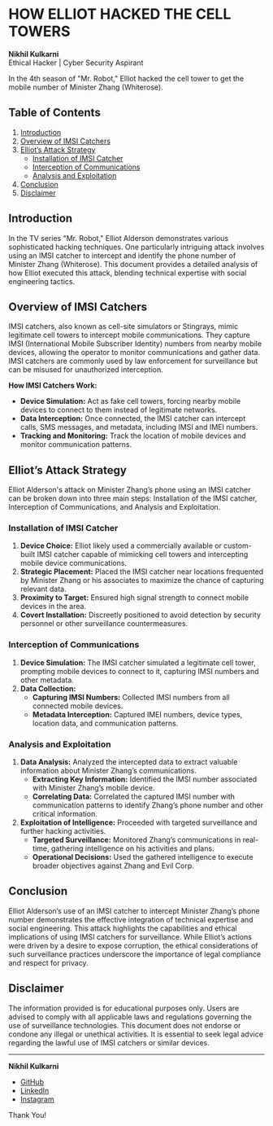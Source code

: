 # HOW ELLIOT HACKED THE CELL TOWERS

**Nikhil Kulkarni**  
Ethical Hacker | Cyber Security Aspirant  

In the 4th season of "Mr. Robot," Elliot hacked the cell tower to get the mobile number of Minister Zhang (Whiterose).

## Table of Contents
1. [Introduction](#introduction)
2. [Overview of IMSI Catchers](#overview-of-imsi-catchers)
3. [Elliot’s Attack Strategy](#elliots-attack-strategy)
   - [Installation of IMSI Catcher](#installation-of-imsi-catcher)
   - [Interception of Communications](#interception-of-communications)
   - [Analysis and Exploitation](#analysis-and-exploitation)
4. [Conclusion](#conclusion)
5. [Disclaimer](#disclaimer)

## Introduction

In the TV series "Mr. Robot," Elliot Alderson demonstrates various sophisticated hacking techniques. One particularly intriguing attack involves using an IMSI catcher to intercept and identify the phone number of Minister Zhang (Whiterose). This document provides a detailed analysis of how Elliot executed this attack, blending technical expertise with social engineering tactics.

## Overview of IMSI Catchers

IMSI catchers, also known as cell-site simulators or Stingrays, mimic legitimate cell towers to intercept mobile communications. They capture IMSI (International Mobile Subscriber Identity) numbers from nearby mobile devices, allowing the operator to monitor communications and gather data. IMSI catchers are commonly used by law enforcement for surveillance but can be misused for unauthorized interception.

**How IMSI Catchers Work:**
- **Device Simulation:** Act as fake cell towers, forcing nearby mobile devices to connect to them instead of legitimate networks.
- **Data Interception:** Once connected, the IMSI catcher can intercept calls, SMS messages, and metadata, including IMSI and IMEI numbers.
- **Tracking and Monitoring:** Track the location of mobile devices and monitor communication patterns.

## Elliot’s Attack Strategy

Elliot Alderson's attack on Minister Zhang’s phone using an IMSI catcher can be broken down into three main steps: Installation of the IMSI catcher, Interception of Communications, and Analysis and Exploitation.

### Installation of IMSI Catcher
1. **Device Choice:** Elliot likely used a commercially available or custom-built IMSI catcher capable of mimicking cell towers and intercepting mobile device communications.
2. **Strategic Placement:** Placed the IMSI catcher near locations frequented by Minister Zhang or his associates to maximize the chance of capturing relevant data.
3. **Proximity to Target:** Ensured high signal strength to connect mobile devices in the area.
4. **Covert Installation:** Discreetly positioned to avoid detection by security personnel or other surveillance countermeasures.

### Interception of Communications
1. **Device Simulation:** The IMSI catcher simulated a legitimate cell tower, prompting mobile devices to connect to it, capturing IMSI numbers and other metadata.
2. **Data Collection:**
   - **Capturing IMSI Numbers:** Collected IMSI numbers from all connected mobile devices.
   - **Metadata Interception:** Captured IMEI numbers, device types, location data, and communication patterns.

### Analysis and Exploitation
1. **Data Analysis:** Analyzed the intercepted data to extract valuable information about Minister Zhang’s communications.
   - **Extracting Key Information:** Identified the IMSI number associated with Minister Zhang’s mobile device.
   - **Correlating Data:** Correlated the captured IMSI number with communication patterns to identify Zhang’s phone number and other critical information.
2. **Exploitation of Intelligence:** Proceeded with targeted surveillance and further hacking activities.
   - **Targeted Surveillance:** Monitored Zhang’s communications in real-time, gathering intelligence on his activities and plans.
   - **Operational Decisions:** Used the gathered intelligence to execute broader objectives against Zhang and Evil Corp.

## Conclusion

Elliot Alderson’s use of an IMSI catcher to intercept Minister Zhang’s phone number demonstrates the effective integration of technical expertise and social engineering. This attack highlights the capabilities and ethical implications of using IMSI catchers for surveillance. While Elliot’s actions were driven by a desire to expose corruption, the ethical considerations of such surveillance practices underscore the importance of legal compliance and respect for privacy.

## Disclaimer

The information provided is for educational purposes only. Users are advised to comply with all applicable laws and regulations governing the use of surveillance technologies. This document does not endorse or condone any illegal or unethical activities. It is essential to seek legal advice regarding the lawful use of IMSI catchers or similar devices.

---

**Nikhil Kulkarni**  
- [GitHub](https://github.com/sftp-nik)
- [LinkedIn](https://www.linkedin.com/in/thenikkulkarni/)
- [Instagram](https://www.instagram.com/the_nikhilkulkarni)

Thank You!

